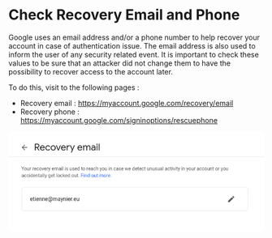 # Check Recovery Email and Phone

Google uses an email address and/or a phone number to help recover your account in case of authentication issue. The email address is also used to inform the user of any security related event. It is important to check these values to be sure that an attacker did not change them to have the possibility to recover access to the account later.

To do this, visit to the following pages :

* Recovery email : https://myaccount.google.com/recovery/email
* Recovery phone : https://myaccount.google.com/signinoptions/rescuephone

![](../img/recoveryemail.png)
